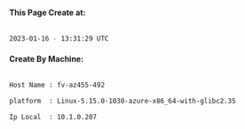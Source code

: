 
   
#### This Page Create at:

```bash

2023-01-16 - 13:31:29 UTC

```

#### Create By Machine:

```bash

Host Name : fv-az455-492

platform  : Linux-5.15.0-1030-azure-x86_64-with-glibc2.35

Ip Local  : 10.1.0.207

```

